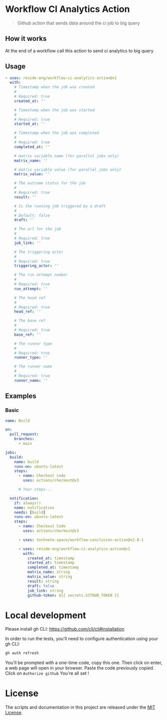 # Workflow CI Analytics Action

> Github action that sends data around the ci job to big query

## How it works

At the end of a workflow call this action to send ci analytics to big query

## Usage

<!-- start usage -->
<!-- Warning: Content between these comments is auto-generated. Do NOT manually edit. -->
```yaml
- uses: reside-eng/workflow-ci-analytics-action@v1
  with:
    # Timestamp when the job was created
    #
    # Required: true
    created_at: ''

    # Timestamp when the job was started
    #
    # Required: true
    started_at: ''

    # Timestamp when the job was completed
    #
    # Required: true
    completed_at: ''

    # matrix variable name (for parallel jobs only)
    matrix_name: ''

    # matrix variable value (for parallel jobs only)
    matrix_value: ''

    # The outcome status for the job
    #
    # Required: true
    result: ''

    # Is the running job triggered by a draft
    #
    # Default: false
    draft: ''

    # The url for the job
    #
    # Required: true
    job_link: ''

    # The triggering actor
    #
    # Required: true
    triggering_actor: ''

    # The run attempt number
    #
    # Required: true
    run_attempt: ''

    # The head ref
    #
    # Required: true
    head_ref: ''

    # The base ref
    #
    # Required: true
    base_ref: ''

    # The runner type
    #
    # Required: true
    runner_type: ''

    # The runner name
    #
    # Required: true
    runner_name: ''
```
<!-- end usage -->

## Examples

### Basic

```yaml
name: Build

on:
  pull_request:
    branches:
      - main

jobs:
  build:
    name: build
    runs-on: ubuntu-latest
    steps:
      - name: Checkout code
        uses: actions/checkout@v3

      # Your steps...

  notification:
    if: always()
    name: notification
    needs: [build]
    runs-on: ubuntu-latest
    steps:
      - name: Checkout Code
        uses: actions/checkout@v3

      - uses: technote-space/workflow-conclusion-action@v2.0.1

      - uses: reside-eng/workflow-ci-analytics-action@v1
        with:
          created_at: timestamp
          started_at: timestamp
          completed_at: timestamp
          matrix_name: string
          matrix_value: string
          result: string
          draft: false
          job_link: string
          github-token: ${{ secrets.GITHUB_TOKEN }}
```

# Local development

Please install gh CLI:
<https://github.com/cli/cli#installation>

In order to run the tests, you'll need to configure authentication using your gh CLI:

```bash
gh auth refresh
```

You'll be prompted with a one-time code, copy this one.
Then click on enter, a web page will open in your browser.
Paste the code previously copied.
Click on `Authorize github`
You're all set !

# License

The scripts and documentation in this project are released under the [MIT License](LICENSE).

